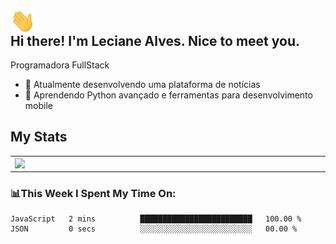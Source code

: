 ## <a data-target="animated-image.replacedLink" href="#" target="_blank"><img data-target="animated-image.replacedImage" alt="Oi.gif" src="https://raw.githubusercontent.com/ABSphreak/ABSphreak/master/gifs/Hi.gif" width="8%"  style="display: block; opacity: 1;"></a> Hi there! I'm Leciane Alves. Nice to meet you.

<!--img src="https://i.giphy.com/media/iigp4VDyf5dCLRlGkm/giphy.webp" onerror="this.onerror=null;this.src='https://i.giphy.com/iigp4VDyf5dCLRlGkm.gif';" alt="" width="10%"-->
Programadora FullStack
- 🔭 Atualmente desenvolvendo uma plataforma de notícias
- 🌱 Aprendendo Python avançado e ferramentas para desenvolvimento mobile

<!--[![Netlify Status](https://api.netlify.com/api/v1/badges/61d6d194-4771-4ca7-95fe-2c1f145a17dc/deploy-status)](https://app.netlify.com/sites/lecianealves/deploys)-->

## My Stats
<table border="0">
 <body>
  <tr>
   <td align="center">
 <img width="490px" align="left" src="https://github-readme-stats.vercel.app/api?username=lecianealves&amp;theme=buefy&amp;?theme=dark&amp;show_icons=true%count_private=true&amp;include_all_commits=true" data-canonical-src="https://github-readme-stats.vercel.app/api?username=lecianealves&amp;theme=buefy&amp;?theme=dark&amp;show_icons=true%count_private=true&amp;include_all_commits=true" style="max-width: 100%;">
 <!--![Your Repository's Stats](https://github-readme-stats.vercel.app/api?username=lecianealves&show_icons=true)
 ### 2. Most Used Languages
 ![Your Repository's Stats](https://github-readme-stats.vercel.app/api/top-langs/?username=lecianealves&theme=white)-->
   </td>
   <td align="center">
 <img width="400px" align="rigth" border="0" src="https://github-readme-stats.vercel.app/api/top-langs/?username=lecianealves&amp;show_icons=true&amp;langs_count=10&amp;layout=compact&amp;theme=buefy&amp;count_private=true" data-canonical-src="https://github-readme-stats.vercel.app/api/top-langs/?username=lecianealves&amp;show_icons=true&amp;langs_count=10&amp;layout=compact&amp;theme=buefy&amp;count_private=true" style="max-width: 100%;">
   </td>
  </tr>
  </tbody>
 </table>
 
 ### 📊This Week I Spent My Time On:

 <!--START_SECTION:waka-->

```text
JavaScript   2 mins          █████████████████████████   100.00 %
JSON         0 secs          ░░░░░░░░░░░░░░░░░░░░░░░░░   00.00 %
```

<!--END_SECTION:waka-->
 ## 
 <!--
 ### 3. Contributors Badge
 ![Your Repository's Stats](https://contrib.rocks/image?repo=lecianealves/python_html_css)
 ### 4. Profile View Counter
 ![Profile View Counter](https://komarev.com/ghpvc/?username=lecianealves)
 

 ### Repository View Counter - HITS
 ![Hits](https://hitcounter.pythonanywhere.com/count/tag.svg?url=https://github.com/lecianealves/python_html_css)
👋

**lecianealves/lecianealves** is a ✨ _special_ ✨ repository because its `README.md` (this file) appears on your GitHub profile.

Here are some ideas to get you started:

- 🔭 I’m currently working on ...
- 🌱 I’m currently learning ...
- 👯 I’m looking to collaborate on ...
- 🤔 I’m looking for help with ...
- 💬 Ask me about ...
- 📫 How to reach me: ...
- 😄 Pronouns: ...
- ⚡ Fun fact: ...
-->
